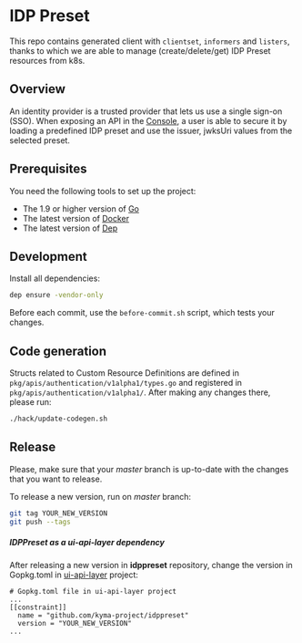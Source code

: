 # IDP Preset

This repo contains generated client with `clientset`, `informers` and `listers`, thanks to which we are able to manage (create/delete/get) IDP Preset resources from k8s.

## Overview

An identity provider is a trusted provider that lets us use a single sign-on (SSO).
When exposing an API in the [Console](https://github.com/kyma-project/console/tree/master/core), a user is able to secure it by loading a predefined IDP preset and use the issuer, jwksUri values from the selected preset.

## Prerequisites

You need the following tools to set up the project:
* The 1.9 or higher version of [Go](https://golang.org/dl/)
* The latest version of [Docker](https://www.docker.com/)
* The latest version of [Dep](https://github.com/golang/dep)

## Development

Install all dependencies:
```bash
dep ensure -vendor-only
```

Before each commit, use the `before-commit.sh` script, which tests your changes.

## Code generation

Structs related to Custom Resource Definitions are defined in `pkg/apis/authentication/v1alpha1/types.go` and registered in `pkg/apis/authentication/v1alpha1/`. After making any changes there, please run:
```bash
./hack/update-codegen.sh
```

## Release

Please, make sure that your _master_ branch is up-to-date with the changes that you want to release.

To release a new version, run on _master_ branch:
```bash
git tag YOUR_NEW_VERSION
git push --tags
```

##### IDPPreset as a ui-api-layer dependency

After releasing a new version in **idppreset** repository, change the version in Gopkg.toml in [ui-api-layer](https://github.com/kyma-project/kyma/tree/master/components/ui-api-layer) project:
```
# Gopkg.toml file in ui-api-layer project
...
[[constraint]]
  name = "github.com/kyma-project/idppreset"
  version = "YOUR_NEW_VERSION"
...
```
